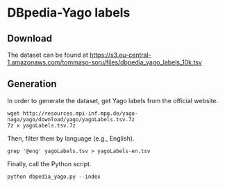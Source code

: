 # DBpedia-Yago labels

## Download

The dataset can be found at https://s3.eu-central-1.amazonaws.com/tommaso-soru/files/dbpedia_yago_labels_10k.tsv

## Generation

In order to generate the dataset, get Yago labels from the official website.

```
wget http://resources.mpi-inf.mpg.de/yago-naga/yago/download/yago/yagoLabels.tsv.7z
7z x yagoLabels.tsv.7z
```

Then, filter them by language (e.g., English).

```
grep '@eng' yagoLabels.tsv > yagoLabels-en.tsv
```

Finally, call the Python script.

```
python dbpedia_yago.py --index
```